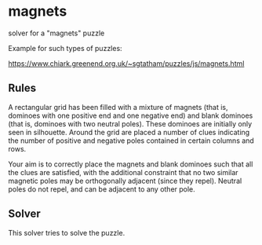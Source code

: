 # magnets
solver for a "magnets" puzzle

Example for such types of puzzles:

https://www.chiark.greenend.org.uk/~sgtatham/puzzles/js/magnets.html

## Rules

A rectangular grid has been filled with a mixture of magnets (that is, dominoes with one positive end and one negative end) and blank dominoes (that is, dominoes with two neutral poles). These dominoes are initially only seen in silhouette. Around the grid are placed a number of clues indicating the number of positive and negative poles contained in certain columns and rows.

Your aim is to correctly place the magnets and blank dominoes such that all the clues are satisfied, with the additional constraint that no two similar magnetic poles may be orthogonally adjacent (since they repel). Neutral poles do not repel, and can be adjacent to any other pole.

## Solver

This solver tries to solve the puzzle.
